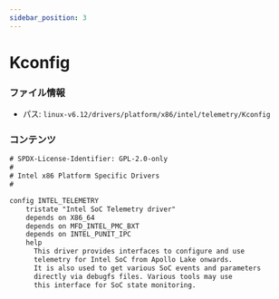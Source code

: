 ```yaml
---
sidebar_position: 3
---
```

# Kconfig

### ファイル情報

- パス: `linux-v6.12/drivers/platform/x86/intel/telemetry/Kconfig`

### コンテンツ

```txt
# SPDX-License-Identifier: GPL-2.0-only
#
# Intel x86 Platform Specific Drivers
#

config INTEL_TELEMETRY
	tristate "Intel SoC Telemetry driver"
	depends on X86_64
	depends on MFD_INTEL_PMC_BXT
	depends on INTEL_PUNIT_IPC
	help
	  This driver provides interfaces to configure and use
	  telemetry for Intel SoC from Apollo Lake onwards.
	  It is also used to get various SoC events and parameters
	  directly via debugfs files. Various tools may use
	  this interface for SoC state monitoring.

```
